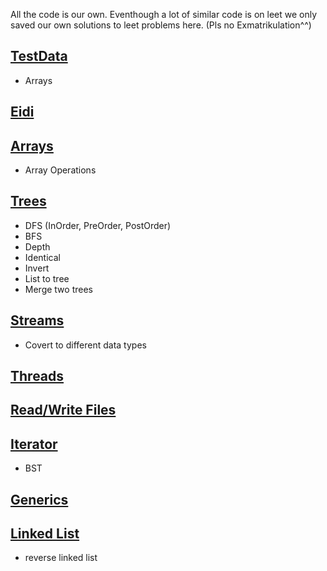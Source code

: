 All the code is our own. Eventhough a lot of similar code is on leet we only saved our own solutions to leet problems here. (Pls no Exmatrikulation^^)

## [TestData](/TestData.md)
- Arrays

## [Eidi](/Eidi.md)
## [Arrays](/Arrays.md)
- Array Operations

## [Trees](/Trees.md)
- DFS (InOrder, PreOrder, PostOrder)
- BFS
- Depth
- Identical
- Invert
- List to tree
- Merge two trees

## [Streams](/Streams.md)
- Covert to different data types

## [Threads](/Threads.md)

## [Read/Write Files](/IO.md)
## [Iterator](/Iterator.md)
- BST
## [Generics](/Generics.md)

## [Linked List](/LinkedList.md)
- reverse linked list
